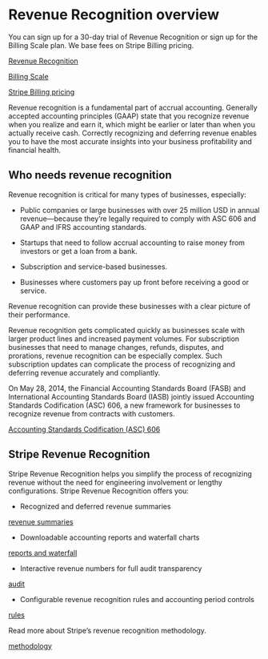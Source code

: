 # Revenue Recognition overview

You can sign up for a 30-day trial of Revenue Recognition or sign up for the Billing Scale plan. We base fees on Stripe Billing pricing.

[Revenue Recognition](https://dashboard.stripe.com/revenue-recognition)

[Billing Scale](https://dashboard.stripe.com/settings/billing/plans?utm_source=docs-revrec)

[Stripe Billing pricing](https://stripe.com/billing/pricing)

Revenue recognition is a fundamental part of accrual accounting. Generally accepted accounting principles (GAAP) state that you recognize revenue when you realize and earn it, which might be earlier or later than when you actually receive cash. Correctly recognizing and deferring revenue enables you to have the most accurate insights into your business profitability and financial health.

## Who needs revenue recognition

Revenue recognition is critical for many types of businesses, especially:

- Public companies or large businesses with over 25 million USD in annual revenue—because they’re legally required to comply with ASC 606 and GAAP and IFRS accounting standards.

- Startups that need to follow accrual accounting to raise money from investors or get a loan from a bank.

- Subscription and service-based businesses.

- Businesses where customers pay up front before receiving a good or service.

Revenue recognition can provide these businesses with a clear picture of their performance.

Revenue recognition gets complicated quickly as businesses scale with larger product lines and increased payment volumes. For subscription businesses that need to manage changes, refunds, disputes, and prorations, revenue recognition can be especially complex. Such subscription updates can complicate the process of recognizing and deferring revenue accurately and compliantly.

On May 28, 2014, the Financial Accounting Standards Board (FASB) and International Accounting Standards Board (IASB) jointly issued Accounting Standards Codification (ASC) 606, a new framework for businesses to recognize revenue from contracts with customers.

[Accounting Standards Codification (ASC) 606](https://asc.fasb.org/606/tableOfContent)

## Stripe Revenue Recognition

Stripe Revenue Recognition helps you simplify the process of recognizing revenue without the need for engineering involvement or lengthy configurations. Stripe Revenue Recognition offers you:

- Recognized and deferred revenue summaries

[revenue summaries](/revenue-recognition/reports/monthly-summary)

- Downloadable accounting reports and waterfall charts

[reports and waterfall](/revenue-recognition/reports/waterfall)

- Interactive revenue numbers for full audit transparency

[audit](/revenue-recognition/reports/audit-numbers)

- Configurable revenue recognition rules and accounting period controls

[rules](/revenue-recognition/rules)

Read more about Stripe’s revenue recognition methodology.

[methodology](/revenue-recognition/methodology)
